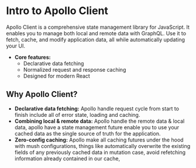 # Intro to Apollo Client

Apollo Client is a comprehensive state management library for JavaScript. It enables you to manage both local and remote data with GraphQL. Use it to fetch, cache, and modify application data, all while automatically updating your UI.

- **Core features:**
  - Declarative data fetching
  - Normalized request and response caching
  - Designed for modern React

## Why Apollo Client?

- **Declarative data fetching:** Apollo handle request cycle from start to finish include all of error state, loading and caching.
- **Combining local & remote data:** Apollo handle the remote data & local data, apollo have a state management future enable you to use your cached data as the single source of truth for the application.
- **Zero-config caching:** Apollo make all caching futures under the hood with mush configurations, things like automatically overwrite the existing fields of any previously cached data in mutation case, avoid refetching information already contained in our cache,
